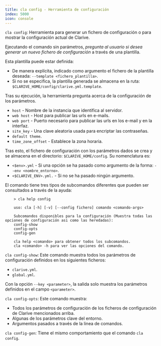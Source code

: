 ```yaml
---
title: cla config - Herramienta de configuración
index: 5000
icon: console
---
```


`cla config`: Herramienta para generar un fichero de configuración o para mostrar la configuración actual de Clarive.

Ejecutando el comando sin parámetros, *pregunta al usuario si desea generar un nuevo fichero de configuración* a través de una plantilla.

Esta plantilla puede estar definida:

- De manera explícita, indicado como argumento el fichero de la plantilla deseada: `--template <fichero_plantilla>`.
- Si no se especifica, la plantilla generada se almacena en la ruta: `$CLARIVE_HOME/config/clarive.yml.template`.

Tras su ejecución, la herramienta pregunta acerca de la configuración de los parámetros.

- `host` - Nombre de la instancia que identifica al servidor.
- `web host` - Host para publicar las urls en e-mails.
- `web port` - Puerto necesario para publicar las urls en los e-mail y en la interfaz.
- `site_key` - Una clave aleatoria usada para encriptar las contraseñas.
- `default theme`.
- `time_zone_offset` - Establece la zona horaria.

Tras esto, el fichero de configuración con los parámetros dados se crea y se almacena en el directorio: `$CLARIVE_HOME/config`. Su nomenclatura es:

- `<$env>.yml` - Si una opción se ha pasado como argumento de la forma: `--env <nombre_entorno>`.
- `<$CLARIVE_ENV>.yml.` - Si no se ha pasado ningún argumento.


El comando tiene tres tipos de subcomandos diferentes que pueden ser consultados a través de la ayuda:

        > cla help config

        uso: cla [-h] [-v] [--config fichero] comando <comando-args>

        Subcomandos disponibles para la configuración (Muestra todas las opciones de configuración asi como las heredadas):
        config-show
        config-opts
        config-gen

        cla help <comando> para obtener todos los subcomandos.
        cla <comando> -h para ver las opciones del comando.


`cla config-show`: Este comando muestra todos los parámetros de configuración definidos en los siguientes ficheros:

- `clarive.yml`.
- `global.yml`.

Con la opción `--key <parameter>`, la salida solo muestra los parámetros definidos en el campo `<parameter>`.

`cla config-opts`: Este comando muestra:

- Todos los parámetros de configuración de los ficheros de configuración de Clarive mencionados arriba.
- Algunas de los parámetros clave del entorno.
- Argumentos pasados a través de la linea de comandos.

`cla config-gen`: Tiene el mismo comportamiento que el comando `cla config`.

